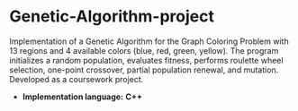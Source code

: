 # Genetic-Algorithm-project
Implementation of a Genetic Algorithm for the Graph Coloring Problem with 13 regions and 4 available colors (blue, red, green, yellow). The program initializes a random population, evaluates fitness, performs roulette wheel selection, one-point crossover, partial population renewal, and mutation. Developed as a coursework project.
- **Implementation language:** **C++**

